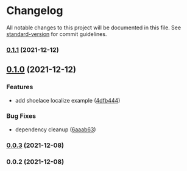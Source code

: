 # Changelog

All notable changes to this project will be documented in this file. See [standard-version](https://github.com/conventional-changelog/standard-version) for commit guidelines.

### [0.1.1](https://github.com/ParamagicDev/fast-element-reactive-controller/compare/v0.1.0...v0.1.1) (2021-12-12)

## [0.1.0](https://github.com/ParamagicDev/fast-element-reactive-controller/compare/v0.0.3...v0.1.0) (2021-12-12)


### Features

* add shoelace localize example ([4dfb444](https://github.com/ParamagicDev/fast-element-reactive-controller/commit/4dfb44484bd262d1b2e0bfb3032a45a0495ad2e6))


### Bug Fixes

* dependency cleanup ([6aaab63](https://github.com/ParamagicDev/fast-element-reactive-controller/commit/6aaab6360f1e1ed59ef8f7ccd201a7fd9e85aec1))

### [0.0.3](https://github.com/ParamagicDev/fast-element-reactive-controller/compare/v0.0.2...v0.0.3) (2021-12-08)

### 0.0.2 (2021-12-08)
